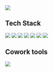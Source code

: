 


<img src="https://capsule-render.vercel.app/api?type=transparent&color=auto&height=300&section=header&text=Ryu Tae Young%20&fontSize=90" />

## Tech Stack
<img src="https://img.shields.io/badge/JAVA-007396?style=flat-square&logo=JAVA&logoColor=white"/> <img src="https://img.shields.io/badge/Python-3776AB?style=flat-square&logo=Python&logoColor=white"/>
<img src="https://img.shields.io/badge/SpringBoot-6DB33F?style=flat-square&logo=SpringBoot&logoColor=white"/>
<img src="https://img.shields.io/badge/PostgreSql-4169E1?style=flat-square&logo=PostgreSql&logoColor=white"/>
<img src="https://img.shields.io/badge/Linux-FCC624?style=flat-square&logo=Linux&logoColor=white"/>
<img src="https://img.shields.io/badge/GitLab-FCA121?style=flat-square&logo=GitLab&logoColor=white"/>
<img src="https://img.shields.io/badge/GitHub-181717?style=flat-square&logo=GitHub&logoColor=white"/>

## Cowork tools
<img src="https://img.shields.io/badge/Slack-4A154B?style=flat-square&logo=Slack&logoColor=white"/>
